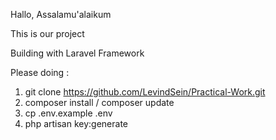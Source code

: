 Hallo, Assalamu'alaikum

This is our project

Building with Laravel Framework

Please doing :
1. git clone https://github.com/LevindSein/Practical-Work.git
2. composer install / composer update
3. cp .env.example .env
4. php artisan key:generate